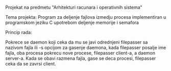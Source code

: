 Projekat na predmetu "Arhitekturi racunara i operativnih sistema"

Tema projekta: Program za deljenje fajlova izmedju procesa implementiran u programskom jeziku C upotrebom deljenje memorije i semafora 


Princip rada:

Pokrece se daemon koji ceka da mu se javi odrednjeni filepasser sa nazivom fajla ili -s opcijom za gasenje daemona, kada filepasser posalje ime fajla, oba procesa pokrecu nove procese, filepasser client-a, a daemon server-a. Kada se obavi razmena fajla, gase se deca procesi, filepasser ceka da se zavrsi client.
